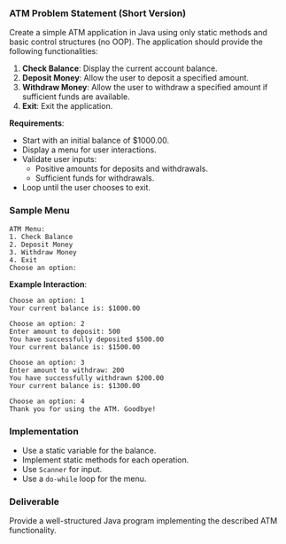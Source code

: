 ### ATM Problem Statement (Short Version)

Create a simple ATM application in Java using only static methods and basic control structures (no OOP). The application should provide the following functionalities:

1. **Check Balance**: Display the current account balance.
2. **Deposit Money**: Allow the user to deposit a specified amount.
3. **Withdraw Money**: Allow the user to withdraw a specified amount if sufficient funds are available.
4. **Exit**: Exit the application.

**Requirements**:
- Start with an initial balance of $1000.00.
- Display a menu for user interactions.
- Validate user inputs:
    - Positive amounts for deposits and withdrawals.
    - Sufficient funds for withdrawals.
- Loop until the user chooses to exit.

### Sample Menu

```
ATM Menu:
1. Check Balance
2. Deposit Money
3. Withdraw Money
4. Exit
Choose an option:
```

**Example Interaction**:

```
Choose an option: 1
Your current balance is: $1000.00

Choose an option: 2
Enter amount to deposit: 500
You have successfully deposited $500.00
Your current balance is: $1500.00

Choose an option: 3
Enter amount to withdraw: 200
You have successfully withdrawn $200.00
Your current balance is: $1300.00

Choose an option: 4
Thank you for using the ATM. Goodbye!
```

### Implementation

- Use a static variable for the balance.
- Implement static methods for each operation.
- Use `Scanner` for input.
- Use a `do-while` loop for the menu.

### Deliverable

Provide a well-structured Java program implementing the described ATM functionality.